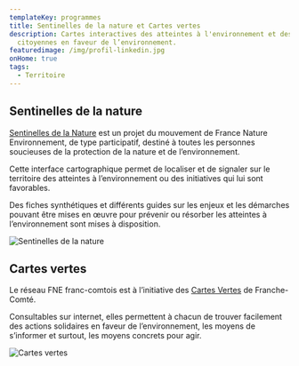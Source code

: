 ```yaml
---
templateKey: programmes
title: Sentinelles de la nature et Cartes vertes
description: Cartes interactives des atteintes à l'environnement et des actions
  citoyennes en faveur de l’environnement.
featuredimage: /img/profil-linkedin.jpg
onHome: true
tags:
  - Territoire
---
```

## Sentinelles de la nature

[Sentinelles de la Nature](https://sentinellesdelanature.fr/) est un projet du mouvement de France Nature Environnement, de type participatif, destiné à toutes les personnes soucieuses de la protection de la nature et de l’environnement.

Cette interface cartographique permet de localiser et de signaler sur le territoire des atteintes à l’environnement ou des initiatives qui lui sont favorables.

Des fiches synthétiques et différents guides sur les enjeux et les démarches pouvant être mises en œuvre pour prévenir ou résorber les atteintes à l’environnement sont mises à disposition.

![Sentinelles de la nature](/img/logo_sentinelles_nature-fne.png?nf_resize=fit&w=400#img-center "Sentinelles de la nature")

## Cartes vertes

Le réseau FNE franc-comtois est à l’initiative des [Cartes Vertes](https://www.cartesvertes.fr) de Franche-Comté.

Consultables sur internet, elles permettent à chacun de trouver facilement des actions solidaires en faveur de l’environnement, les moyens de s’informer et surtout, les moyens concrets pour agir.

![Cartes vertes](/img/logocartesvertes.png?nf_resize=fit&w=200#img-center "Cartes vertes")